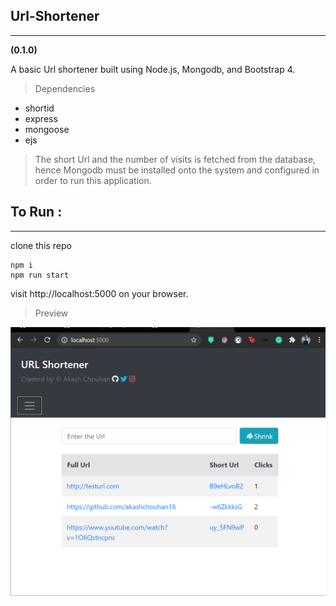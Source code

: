 ## Url-Shortener

---

**(0.1.0)**

A basic Url shortener built using Node.js, Mongodb, and Bootstrap 4.

> Dependencies

- shortid
- express
- mongoose
- ejs
 > The short Url and the number of visits is fetched from the database, hence Mongodb must be installed onto the system and configured in order to run this application.

## To Run :

---
clone this repo
```Node
npm i
npm run start
```

visit http://localhost:5000 on your browser.

> Preview

![application preview](urlshortener-prerview.png)
